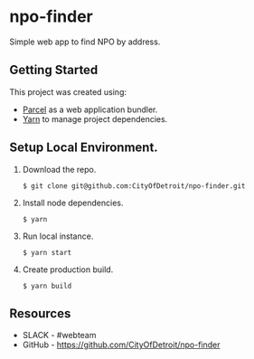 # npo-finder
Simple web app to find NPO by address.

## Getting Started

This project was created using:
 - [Parcel](https://parceljs.org/) as a web application bundler.
 - [Yarn](https://classic.yarnpkg.com/en/) to manage project dependencies.

## Setup Local Environment.

1. Download the repo.
    ```
    $ git clone git@github.com:CityOfDetroit/npo-finder.git
    ```
2. Install node dependencies.

    ```
    $ yarn
    ```

3. Run local instance.
    ```
    $ yarn start
    ```

4. Create production build.
    ```
    $ yarn build
    ```
## Resources

* SLACK - #webteam
* GitHub - https://github.com/CityOfDetroit/npo-finder
